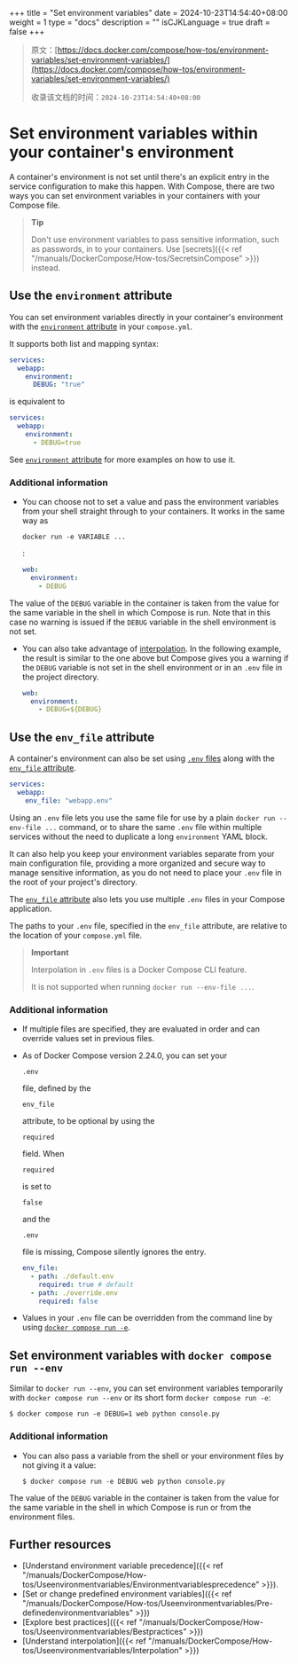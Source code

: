 +++
title = "Set environment variables"
date = 2024-10-23T14:54:40+08:00
weight = 1
type = "docs"
description = ""
isCJKLanguage = true
draft = false
+++

> 原文：[https://docs.docker.com/compose/how-tos/environment-variables/set-environment-variables/](https://docs.docker.com/compose/how-tos/environment-variables/set-environment-variables/)
>
> 收录该文档的时间：`2024-10-23T14:54:40+08:00`

# Set environment variables within your container's environment

A container's environment is not set until there's an explicit entry in the service configuration to make this happen. With Compose, there are two ways you can set environment variables in your containers with your Compose file.

> **Tip**
>
> 
>
> Don't use environment variables to pass sensitive information, such as passwords, in to your containers. Use [secrets]({{< ref "/manuals/DockerCompose/How-tos/SecretsinCompose" >}}) instead.

## Use the `environment` attribute

You can set environment variables directly in your container's environment with the [`environment` attribute](https://docs.docker.com/reference/compose-file/services/#environment) in your `compose.yml`.

It supports both list and mapping syntax:



```yaml
services:
  webapp:
    environment:
      DEBUG: "true"
```

is equivalent to



```yaml
services:
  webapp:
    environment:
      - DEBUG=true
```

See [`environment` attribute](https://docs.docker.com/reference/compose-file/services/#environment) for more examples on how to use it.

### Additional information

- You can choose not to set a value and pass the environment variables from your shell straight through to your containers. It works in the same way as

   

  ```
  docker run -e VARIABLE ...
  ```

  :

  

  ```yaml
  web:
    environment:
      - DEBUG
  ```

The value of the `DEBUG` variable in the container is taken from the value for the same variable in the shell in which Compose is run. Note that in this case no warning is issued if the `DEBUG` variable in the shell environment is not set.

- You can also take advantage of [interpolation](https://docs.docker.com/compose/how-tos/environment-variables/variable-interpolation/#interpolation-syntax). In the following example, the result is similar to the one above but Compose gives you a warning if the `DEBUG` variable is not set in the shell environment or in an `.env` file in the project directory.

  

  ```yaml
  web:
    environment:
      - DEBUG=${DEBUG}
  ```

## Use the `env_file` attribute

A container's environment can also be set using [`.env` files](https://docs.docker.com/compose/how-tos/environment-variables/variable-interpolation/#env-file) along with the [`env_file` attribute](https://docs.docker.com/reference/compose-file/services/#env_file).



```yaml
services:
  webapp:
    env_file: "webapp.env"
```

Using an `.env` file lets you use the same file for use by a plain `docker run --env-file ...` command, or to share the same `.env` file within multiple services without the need to duplicate a long `environment` YAML block.

It can also help you keep your environment variables separate from your main configuration file, providing a more organized and secure way to manage sensitive information, as you do not need to place your `.env` file in the root of your project's directory.

The [`env_file` attribute](https://docs.docker.com/reference/compose-file/services/#env_file) also lets you use multiple `.env` files in your Compose application.

The paths to your `.env` file, specified in the `env_file` attribute, are relative to the location of your `compose.yml` file.

> **Important**
>
> 
>
> Interpolation in `.env` files is a Docker Compose CLI feature.
>
> It is not supported when running `docker run --env-file ...`.

### Additional information

- If multiple files are specified, they are evaluated in order and can override values set in previous files.

- As of Docker Compose version 2.24.0, you can set your

   

  ```
  .env
  ```

   

  file, defined by the

   

  ```
  env_file
  ```

   

  attribute, to be optional by using the

   

  ```
  required
  ```

   

  field. When

   

  ```
  required
  ```

   

  is set to

   

  ```
  false
  ```

   

  and the

   

  ```
  .env
  ```

   

  file is missing, Compose silently ignores the entry.

  

  ```yaml
  env_file:
    - path: ./default.env
      required: true # default
    - path: ./override.env
      required: false
  ```

- Values in your `.env` file can be overridden from the command line by using [`docker compose run -e`](https://docs.docker.com/compose/how-tos/environment-variables/set-environment-variables/#set-environment-variables-with-docker-compose-run---env).

## Set environment variables with `docker compose run --env`

Similar to `docker run --env`, you can set environment variables temporarily with `docker compose run --env` or its short form `docker compose run -e`:



```console
$ docker compose run -e DEBUG=1 web python console.py
```

### Additional information

- You can also pass a variable from the shell or your environment files by not giving it a value:

  

  ```console
  $ docker compose run -e DEBUG web python console.py
  ```

The value of the `DEBUG` variable in the container is taken from the value for the same variable in the shell in which Compose is run or from the environment files.

## Further resources

- [Understand environment variable precedence]({{< ref "/manuals/DockerCompose/How-tos/Useenvironmentvariables/Environmentvariablesprecedence" >}}).
- [Set or change predefined environment variables]({{< ref "/manuals/DockerCompose/How-tos/Useenvironmentvariables/Pre-definedenvironmentvariables" >}})
- [Explore best practices]({{< ref "/manuals/DockerCompose/How-tos/Useenvironmentvariables/Bestpractices" >}})
- [Understand interpolation]({{< ref "/manuals/DockerCompose/How-tos/Useenvironmentvariables/Interpolation" >}})
